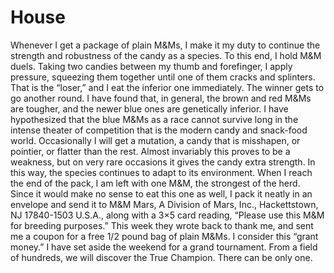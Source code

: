 # House
Whenever I get a package of plain M&Ms, I make it my duty to continue the strength and robustness of the candy as a species. To this end, I hold M&M duels. Taking two candies between my thumb and forefinger, I apply pressure, squeezing them together until one of them cracks and splinters. That is the “loser,” and I eat the inferior one immediately. The winner gets to go another round. I have found that, in general, the brown and red M&Ms are tougher, and the newer blue ones are genetically inferior. I have hypothesized that the blue M&Ms as a race cannot survive long in the intense theater of competition that is the modern candy and snack-food world. Occasionally I will get a mutation, a candy that is misshapen, or pointier, or flatter than the rest. Almost invariably this proves to be a weakness, but on very rare occasions it gives the candy extra strength. In this way, the species continues to adapt to its environment. When I reach the end of the pack, I am left with one M&M, the strongest of the herd. Since it would make no sense to eat this one as well, I pack it neatly in an envelope and send it to M&M Mars, A Division of Mars, Inc., Hackettstown, NJ 17840-1503 U.S.A., along with a 3×5 card reading, “Please use this M&M for breeding purposes.” This week they wrote back to thank me, and sent me a coupon for a free 1/2 pound bag of plain M&Ms. I consider this “grant money.” I have set aside the weekend for a grand tournament. From a field of hundreds, we will discover the True Champion. There can be only one. 
